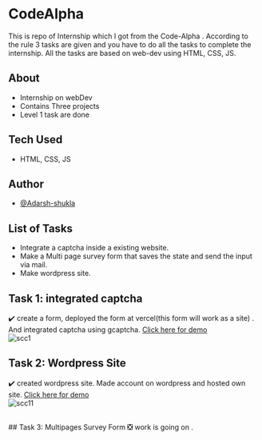 # CodeAlpha
This is repo of Internship which I got from the Code-Alpha . According to the rule 3 tasks are given and you have to do all the tasks to complete the internship.
All the tasks are based on web-dev using HTML, CSS, JS. 
## About 
- Internship on webDev
- Contains Three projects
- Level 1 task are done
## Tech Used
- HTML, CSS, JS
## Author
- [@Adarsh-shukla](https://github.com/dash-09)

## List of Tasks
- Integrate a captcha inside a existing website.
- Make a Multi page survey form that saves the state and send the input via mail.
- Make wordpress site. 

## Task 1: integrated captcha
✔️ create a form, deployed the form at vercel(this form will work as a site) . And integrated captcha using gcaptcha.
[Click here for demo](https://captcha-integrate.vercel.app/)
<br>
![scc1](https://github.com/dash-09/CodeAlpha/assets/74849401/8123c09a-6abf-466c-b445-6319e990722c)
<br>
## Task 2: Wordpress Site
✔️ created wordpress site. Made account on wordpress and hosted own site.
[Click here for demo](https://vidi81.wordpress.com/)
<br>
![scc11](https://github.com/dash-09/CodeAlpha/assets/74849401/c10905d5-2547-494d-9629-793ac5609c41)


<br>
## Task 3: Multipages Survey Form
❎ work is going on .
